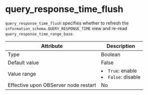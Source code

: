 # query_response_time_flush

`query_response_time_flush` specifies whether to refresh the `information_schema.QUERY_RESPONSE_TIME` view and re-read `query_response_time_range_base`.

| **Attribute** | **Description** |
| --- | --- |
| Type | Boolean |
| Default value | False |
| Value range | <li>`True`: enable<li>`False`: disable |
| Effective upon OBServer node restart | No |
